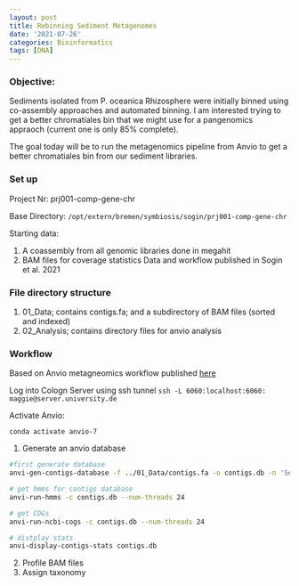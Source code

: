 ```yaml
---
layout: post
title: Rebinning Sediment Metagenomes
date: '2021-07-26'
categories: Bioinformatics
tags: [DNA]
---
```


### Objective:

Sediments isolated from P. oceanica Rhizosphere were initially binned using co-assembly approaches and automated binning. I am interested trying to get a better chromatiales bin that we might use for a pangenomics appraoch (current one is only 85% complete). 

The goal today will be to run the metagenomics pipeline from Anvio to get a better chromatiales bin from our sediment libraries.  

### Set up
Project Nr: prj001-comp-gene-chr

Base Directory:
	```/opt/extern/bremen/symbiosis/sogin/prj001-comp-gene-chr```

Starting data: 
1. A coassembly from all genomic libraries done in megahit
2. BAM files for coverage statistics 
Data and workflow published in Sogin et al. 2021

### File directory structure
1. 01_Data; contains contigs.fa; and a subdirectory of BAM files (sorted and indexed)
2. 02_Analysis; contains directory files for anvio analysis 


### Workflow
Based on Anvio metagneomics workflow published [here](https://merenlab.org/2016/06/22/anvio-tutorial-v2/)

Log into Cologn Server using ssh tunnel
```ssh -L 6060:localhost:6060: maggie@server.university.de```

Activate Anvio: 

```conda activate anvio-7```

1. Generate an anvio database

```bash
#first generate database
anvi-gen-contigs-database -f ../01_Data/contigs.fa -o contigs.db -n 'Sediment coassembly db'

# get hmms for contigs database
anvi-run-hmms -c contigs.db --num-threads 24

# get COGs
anvi-run-ncbi-cogs -c contigs.db --num-threads 24

# distplay stats
anvi-display-contigs-stats contigs.db
```

2. Profile BAM files
3. Assign taxonomy 
